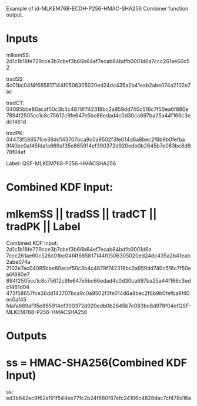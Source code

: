 Example of id-MLKEM768-ECDH-P256-HMAC-SHA256 Combiner function output.

# Inputs
mlkemSS:
2d1c1b18fe729cce3b7cbef3b66b64ef7ecab84bdfb0001d6a7ccc261ae60c52

tradSS:
6c01bc04f4f685817144f0506305020ed24dc435a2b41eab2abe074a2102e7ac

tradCT:  04085bbe80acaf50c3b4c4879f742318bc2a959dd740c516c7f50ea6f880e
7894f2505cc1c8c75612c9fe647e5bc66edad4c0d30ca697ba25a44f166c3edc1461d

tradPK:  04473f58657fce36dd143707bca9c0a9502f3fe014d6a8bec2f6b9b0fefba
9f40ec0af45fdafa669af35e865914ef390372d920edb0b2645b7e083be8d978f04ef

Label:  QSF-MLKEM768-P256-HMACSHA256


# Combined KDF Input:
#  mlkemSS || tradSS || tradCT || tradPK || Label

Combined KDF Input: 2d1c1b18fe729cce3b7cbef3b66b64ef7ecab84bdfb0001d6a
7ccc261ae60c526c01bc04f4f685817144f0506305020ed24dc435a2b41eab2abe074a
2102e7ac04085bbe80acaf50c3b4c4879f742318bc2a959dd740c516c7f50ea6f880e7
894f2505cc1c8c75612c9fe647e5bc66edad4c0d30ca697ba25a44f166c3edc1461d04
473f58657fce36dd143707bca9c0a9502f3fe014d6a8bec2f6b9b0fefba9f40ec0af45
fdafa669af35e865914ef390372d920edb0b2645b7e083be8d978f04efQSF-
MLKEM768-P256-HMACSHA256


# Outputs
# ss = HMAC-SHA256(Combined KDF Input)

ss: ed3b842ec9f62af91f544ee77fc2b24f660f87efc24106c4828dac7cf478d16a
